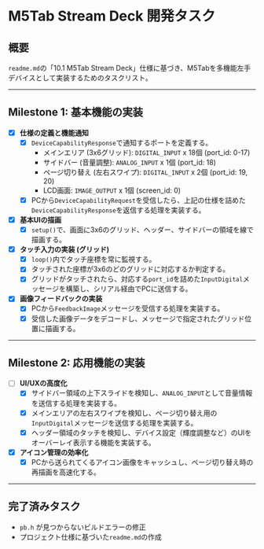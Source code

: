 # M5Tab Stream Deck 開発タスク

## 概要

`readme.md`の「10.1 M5Tab Stream Deck」仕様に基づき、M5Tabを多機能左手デバイスとして実装するためのタスクリスト。

---

## Milestone 1: 基本機能の実装

- [x] **仕様の定義と機能通知**
    - [x] `DeviceCapabilityResponse`で通知するポートを定義する。
        - メインエリア (3x6グリッド): `DIGITAL_INPUT` x 18個 (port_id: 0-17)
        - サイドバー (音量調整): `ANALOG_INPUT` x 1個 (port_id: 18)
        - ページ切り替え (左右スワイプ): `DIGITAL_INPUT` x 2個 (port_id: 19, 20)
        - LCD画面: `IMAGE_OUTPUT` x 1個 (screen_id: 0)
    - [x] PCから`DeviceCapabilityRequest`を受信したら、上記の仕様を詰めた`DeviceCapabilityResponse`を返信する処理を実装する。

- [x] **基本UIの描画**
    - [x] `setup()`で、画面に3x6のグリッド、ヘッダー、サイドバーの領域を線で描画する。

- [x] **タッチ入力の実装 (グリッド)**
    - [x] `loop()`内でタッチ座標を常に監視する。
    - [x] タッチされた座標が3x6のどのグリッドに対応するか判定する。
    - [x] グリッドがタッチされたら、対応する`port_id`を詰めた`InputDigital`メッセージを構築し、シリアル経由でPCに送信する。

- [x] **画像フィードバックの実装**
    - [x] PCから`FeedbackImage`メッセージを受信する処理を実装する。
    - [x] 受信した画像データをデコードし、メッセージで指定されたグリッド位置に描画する。

---

## Milestone 2: 応用機能の実装

- [ ] **UI/UXの高度化**
    - [x] サイドバー領域の上下スライドを検知し、`ANALOG_INPUT`として音量情報を送信する処理を実装する。
    - [x] メインエリアの左右スワイプを検知し、ページ切り替え用の`InputDigital`メッセージを送信する処理を実装する。
    - [x] ヘッダー領域のタッチを検知し、デバイス設定（輝度調整など）のUIをオーバーレイ表示する機能を実装する。

- [x] **アイコン管理の効率化**
    - [x] PCから送られてくるアイコン画像をキャッシュし、ページ切り替え時の再描画を高速化する。

---

## 完了済みタスク

- `pb.h` が見つからないビルドエラーの修正
- プロジェクト仕様に基づいた`readme.md`の作成